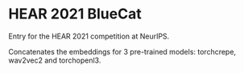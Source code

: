 # HEAR 2021 BlueCat

Entry for the HEAR 2021 competition at NeurIPS.

Concatenates the embeddings for 3 pre-trained models: torchcrepe, wav2vec2 and torchopenl3.